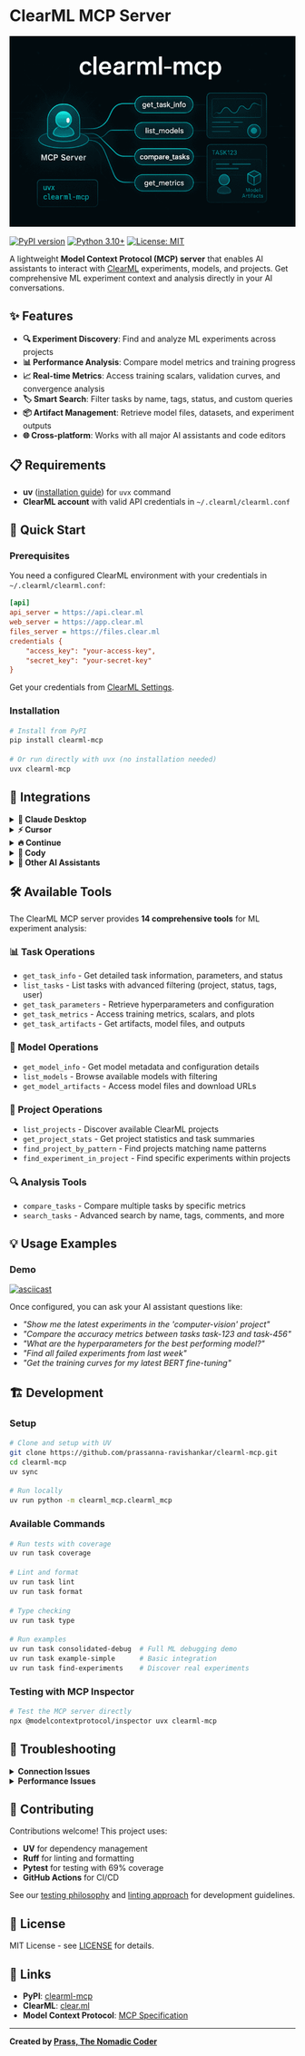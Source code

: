 # ClearML MCP Server

![ClearML MCP](https://raw.githubusercontent.com/prassanna-ravishankar/clearml-mcp/main/docs/clearml.png)

[![PyPI version](https://badge.fury.io/py/clearml-mcp.svg)](https://badge.fury.io/py/clearml-mcp)
[![Python 3.10+](https://img.shields.io/badge/python-3.10+-blue.svg)](https://www.python.org/downloads/)
[![License: MIT](https://img.shields.io/badge/License-MIT-yellow.svg)](https://opensource.org/licenses/MIT)

A lightweight **Model Context Protocol (MCP) server** that enables AI assistants to interact with [ClearML](https://clear.ml) experiments, models, and projects. Get comprehensive ML experiment context and analysis directly in your AI conversations.

## ✨ Features

- **🔍 Experiment Discovery**: Find and analyze ML experiments across projects
- **📊 Performance Analysis**: Compare model metrics and training progress
- **📈 Real-time Metrics**: Access training scalars, validation curves, and convergence analysis
- **🏷️ Smart Search**: Filter tasks by name, tags, status, and custom queries
- **📦 Artifact Management**: Retrieve model files, datasets, and experiment outputs
- **🌐 Cross-platform**: Works with all major AI assistants and code editors

## 📋 Requirements

- **uv** ([installation guide](https://docs.astral.sh/uv/getting-started/installation/)) for `uvx` command
- **ClearML account** with valid API credentials in `~/.clearml/clearml.conf`

## 🚀 Quick Start

### Prerequisites

You need a configured ClearML environment with your credentials in `~/.clearml/clearml.conf`:

```ini
[api]
api_server = https://api.clear.ml
web_server = https://app.clear.ml
files_server = https://files.clear.ml
credentials {
    "access_key": "your-access-key",
    "secret_key": "your-secret-key"
}
```

Get your credentials from [ClearML Settings](https://app.clear.ml/settings).

### Installation

```bash
# Install from PyPI
pip install clearml-mcp

# Or run directly with uvx (no installation needed)
uvx clearml-mcp
```

## 🔌 Integrations

<details>
<summary><strong>🤖 Claude Desktop</strong></summary>

Add to your Claude Desktop configuration:

**macOS**: `~/Library/Application Support/Claude/claude_desktop_config.json`
**Windows**: `%APPDATA%/Claude/claude_desktop_config.json`

```json
{
  "mcpServers": {
    "clearml": {
      "command": "uvx",
      "args": ["clearml-mcp"]
    }
  }
}
```

Alternative with pip installation:
```json
{
  "mcpServers": {
    "clearml": {
      "command": "python",
      "args": ["-m", "clearml_mcp.clearml_mcp"]
    }
  }
}
```
</details>

<details>
<summary><strong>⚡ Cursor</strong></summary>

Add to your Cursor settings (`Ctrl/Cmd + ,` → Search "MCP"):

```json
{
  "mcp.servers": {
    "clearml": {
      "command": "uvx",
      "args": ["clearml-mcp"]
    }
  }
}
```

Or add to `.cursorrules` in your project:
```
When analyzing ML experiments or asking about model performance, use the clearml MCP server to access experiment data, metrics, and artifacts.
```
</details>

<details>
<summary><strong>🔥 Continue</strong></summary>

Add to your Continue configuration (`~/.continue/config.json`):

```json
{
  "mcpServers": {
    "clearml": {
      "command": "uvx",
      "args": ["clearml-mcp"]
    }
  }
}
```
</details>

<details>
<summary><strong>🦾 Cody</strong></summary>

Add to your Cody settings:

```json
{
  "cody.experimental.mcp": {
    "servers": {
      "clearml": {
        "command": "uvx",
        "args": ["clearml-mcp"]
      }
    }
  }
}
```
</details>

<details>
<summary><strong>🧠 Other AI Assistants</strong></summary>

For any MCP-compatible AI assistant, use this configuration:

```json
{
  "mcpServers": {
    "clearml": {
      "command": "uvx",
      "args": ["clearml-mcp"]
    }
  }
}
```

**Compatible with:**
- Zed Editor
- OpenHands
- Roo-Cline
- Any MCP-enabled application
</details>

## 🛠️ Available Tools

The ClearML MCP server provides **14 comprehensive tools** for ML experiment analysis:

### 📊 Task Operations
- `get_task_info` - Get detailed task information, parameters, and status
- `list_tasks` - List tasks with advanced filtering (project, status, tags, user)
- `get_task_parameters` - Retrieve hyperparameters and configuration
- `get_task_metrics` - Access training metrics, scalars, and plots
- `get_task_artifacts` - Get artifacts, model files, and outputs

### 🤖 Model Operations
- `get_model_info` - Get model metadata and configuration details
- `list_models` - Browse available models with filtering
- `get_model_artifacts` - Access model files and download URLs

### 📁 Project Operations
- `list_projects` - Discover available ClearML projects
- `get_project_stats` - Get project statistics and task summaries
- `find_project_by_pattern` - Find projects matching name patterns
- `find_experiment_in_project` - Find specific experiments within projects

### 🔍 Analysis Tools
- `compare_tasks` - Compare multiple tasks by specific metrics
- `search_tasks` - Advanced search by name, tags, comments, and more

## 💡 Usage Examples

### Demo

[![asciicast](https://asciinema.org/a/3eUmgiUJGRVYa9uEJXz5oPXFj.svg)](https://asciinema.org/a/3eUmgiUJGRVYa9uEJXz5oPXFj)

Once configured, you can ask your AI assistant questions like:

- *"Show me the latest experiments in the 'computer-vision' project"*
- *"Compare the accuracy metrics between tasks task-123 and task-456"*
- *"What are the hyperparameters for the best performing model?"*
- *"Find all failed experiments from last week"*
- *"Get the training curves for my latest BERT fine-tuning"*

## 🏗️ Development

### Setup

```bash
# Clone and setup with UV
git clone https://github.com/prassanna-ravishankar/clearml-mcp.git
cd clearml-mcp
uv sync

# Run locally
uv run python -m clearml_mcp.clearml_mcp
```

### Available Commands

```bash
# Run tests with coverage
uv run task coverage

# Lint and format
uv run task lint
uv run task format

# Type checking
uv run task type

# Run examples
uv run task consolidated-debug  # Full ML debugging demo
uv run task example-simple      # Basic integration
uv run task find-experiments    # Discover real experiments
```

### Testing with MCP Inspector

```bash
# Test the MCP server directly
npx @modelcontextprotocol/inspector uvx clearml-mcp
```

## 🚨 Troubleshooting

<details>
<summary><strong>Connection Issues</strong></summary>

**"No ClearML projects accessible"**
- Verify your `~/.clearml/clearml.conf` credentials
- Test with: `python -c "from clearml import Task; print(Task.get_projects())"`
- Check network access to your ClearML server

**Module not found errors**
- Try `bunx clearml-mcp` instead of `uvx clearml-mcp`
- Or use direct Python: `python -m clearml_mcp.clearml_mcp`
</details>

<details>
<summary><strong>Performance Issues</strong></summary>

**Large dataset queries**
- Use filters in `list_tasks` to limit results
- Specify `project_name` to narrow scope
- Use `task_status` filters (`completed`, `running`, `failed`)

**Slow metric retrieval**
- Request specific metrics instead of all metrics
- Use `compare_tasks` with metric names for focused analysis
</details>

## 🤝 Contributing

Contributions welcome! This project uses:

- **UV** for dependency management
- **Ruff** for linting and formatting
- **Pytest** for testing with 69% coverage
- **GitHub Actions** for CI/CD

See our [testing philosophy](.cursor/rules/testing-philosophy.mdc) and [linting approach](.cursor/rules/linting-philosophy.mdc) for development guidelines.

## 📄 License

MIT License - see [LICENSE](LICENSE) for details.

## 🔗 Links

- **PyPI**: [clearml-mcp](https://pypi.org/project/clearml-mcp/)
- **ClearML**: [clear.ml](https://clear.ml)
- **Model Context Protocol**: [MCP Specification](https://modelcontextprotocol.io/)

---

**Created by [Prass, The Nomadic Coder](https://github.com/prassanna-ravishankar)**
